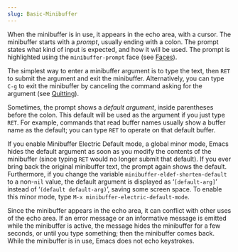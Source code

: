 ```yaml
---
slug: Basic-Minibuffer
---
```


When the minibuffer is in use, it appears in the echo area, with a cursor. The minibuffer starts with a *prompt*, usually ending with a colon. The prompt states what kind of input is expected, and how it will be used. The prompt is highlighted using the `minibuffer-prompt` face (see [Faces](Faces)).

The simplest way to enter a minibuffer argument is to type the text, then `RET` to submit the argument and exit the minibuffer. Alternatively, you can type `C-g` to exit the minibuffer by canceling the command asking for the argument (see [Quitting](Quitting)).

Sometimes, the prompt shows a *default argument*, inside parentheses before the colon. This default will be used as the argument if you just type `RET`. For example, commands that read buffer names usually show a buffer name as the default; you can type `RET` to operate on that default buffer.

If you enable Minibuffer Electric Default mode, a global minor mode, Emacs hides the default argument as soon as you modify the contents of the minibuffer (since typing `RET` would no longer submit that default). If you ever bring back the original minibuffer text, the prompt again shows the default. Furthermore, if you change the variable `minibuffer-eldef-shorten-default` to a non-`nil` value, the default argument is displayed as ‘`[default-arg]`’ instead of ‘`(default default-arg)`’, saving some screen space. To enable this minor mode, type `M-x minibuffer-electric-default-mode`.

Since the minibuffer appears in the echo area, it can conflict with other uses of the echo area. If an error message or an informative message is emitted while the minibuffer is active, the message hides the minibuffer for a few seconds, or until you type something; then the minibuffer comes back. While the minibuffer is in use, Emacs does not echo keystrokes.
